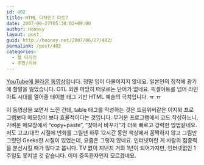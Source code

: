 ```yaml
---
id: 402
title: HTML 디자인? 아트?
date: 2007-06-27T05:38:02+09:00
author: Hooney
layout: post
guid: http://hooney.net/2007/06/27/402/
permalink: /post/402
categories:
  - 웹 디자인
  - 추천/리뷰
---
```

[YouTube에 올라온 동영상](http://www.youtube.com/watch?v=NqFOB77jLaE)입니다. 정말 입이 다물어지지 않네요. 일본인의 집착에 광기에 할말을 잃었습니다. OTL 외엔 마땅히 떠오르는 단어가 없네요. 픽셀아트를 넘어 라인아트 시대를 열어줄 테이블 태그 기반 HTML 예술의 극치입니다. ㅠ.ㅠ



이 동영상을 보면서 느낀 건데, table 태그를 작성하는 것은 드림위버같은 이지윅 프로그램보다 메모장이 보다 효율적이다는 것입니다. 무거운 프로그램에서 코드 작성하느니, 가벼운 메모장에서 &#8220;copy+paste&#8221;, &#8220;찾아서 바꾸기&#8221;가 더욱 빠르고 강력한 방법같네요.저도 고교/대학 시절에 만화를 그릴땐 하루 12시간 동안 책상에서 꼼짝하지 않고 그림만 그렸던 Geeks한 시절이 있었는데, 요즘은 그렇지 않네요. 인터넷이란 게 사람의 집중력을 분산시킬 때가 많다고 봅니다. TV 없이 지낸지 거의 1년이 되어가지만, 인터넷없인 1주일도 못지낼 것 같습니다. 이미 중독환자인지 모르겠네요.